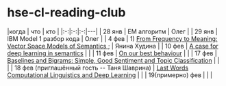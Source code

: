 # hse-cl-reading-club


|когда | что | кто |
|:-:|:-:|:-:|---|
| 28 янв | EM алгоритм | Олег |
| 29 янв | IBM Model 1 разбор кода | Олег |
|  4 фев | 1) [From Frequency to Meaning: Vector Space Models of Semantics ](https://jair.org/index.php/jair/article/view/10640); | Янина Худина  |
|  10 фев | [A case for deep learning in semantics](https://arxiv.org/pdf/1809.03068.pdf)  |   |
|  11 фев | [On our best behaviour](http://www.cs.toronto.edu/~hector/Papers/ijcai-13-paper.pdf) |   |
|  17 фев | [Baselines and Bigrams: Simple, Good Sentiment and Topic Classification](https://aclanthology.org/P12-2018.pdf) |  |   |
|  18 фев (приглашённый гость -- Таня Шаврина) | [Last Words Computational Linguistics and Deep Learning](https://nlp.stanford.edu/manning/papers/Manning-Last-Words-COLI_a_00239.pdf) |   |
|  19(примерно) фев |   |   |
